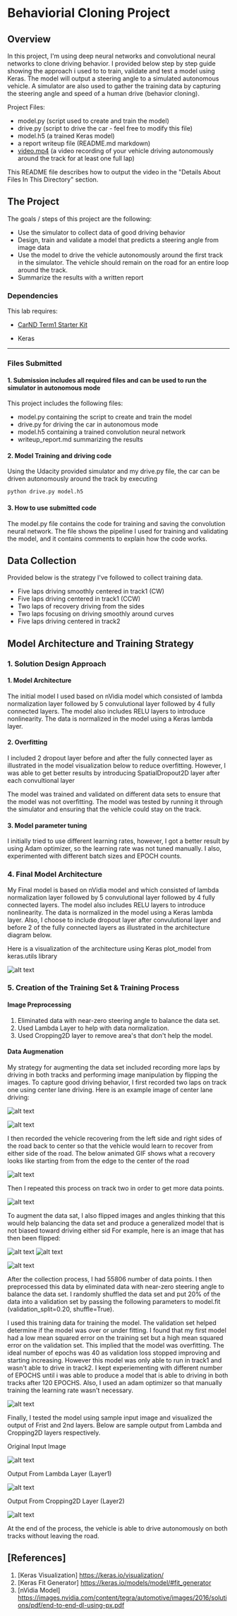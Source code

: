 # Behaviorial Cloning Project

[//]: # (Image References)

[image1]: ./images/model-architecture.png "Model Visualization"
[image2]: ./examples/placeholder.png "Grayscaling"
[image3]: ./examples/placeholder_small.png "Recovery Image"
[image4]: ./examples/placeholder_small.png "Recovery Image"
[image5]: ./examples/placeholder_small.png "Recovery Image"
[image6]: ./images/image-original.png "Normal Image"
[image7]: ./images/image-flipped.png "Flipped Image"
[image8]: ./images/track1.gif "Track 1 Animation"
[image8a]: ./images/track2run1.gif "Track 2 Animation"
[image9]: ./images/recovery.gif "Recovery Animation"


[image10]: ./images/test_input.png "Test Input Image"
[image11]: ./images/lambda_out.png "Lambda Layer ouptut"
[image12]: ./images/Cropping2d_out.png "Cropping2D output"

[image13]: ./images/hist.PNG "Data Set Histogram"
[image14]: ./images/hist_augmented.PNG "Augmented Histogram"
[image15]: ./images/model_loss.PNG "Model Validation Loss"



Overview
---


In this project, I'm using deep neural networks and convolutional neural networks to clone driving behavior. I provided below step by step guide showing the approach i used to to train, validate and test a model using Keras. The model will output a steering angle to a simulated autonomous vehicle. A simulator are also used to gather the training data by capturing the steering angle and speed of a human drive (behavior cloning).

Project Files: 
* model.py (script used to create and train the model)
* drive.py (script to drive the car - feel free to modify this file)
* model.h5 (a trained Keras model)
* a report writeup file (README.md markdown)
* [video.mp4](video.mp4) (a video recording of your vehicle driving autonomously around the track for at least one full lap)

This README file describes how to output the video in the "Details About Files In This Directory" section.


The Project
---
The goals / steps of this project are the following:
* Use the simulator to collect data of good driving behavior 
* Design, train and validate a model that predicts a steering angle from image data
* Use the model to drive the vehicle autonomously around the first track in the simulator. The vehicle should remain on the road for an entire loop around the track.
* Summarize the results with a written report

### Dependencies
This lab requires:

* [CarND Term1 Starter Kit](https://github.com/udacity/CarND-Term1-Starter-Kit)

* Keras



---
### Files Submitted 

#### 1. Submission includes all required files and can be used to run the simulator in autonomous mode

This project includes the following files:
* model.py containing the script to create and train the model
* drive.py for driving the car in autonomous mode
* model.h5 containing a trained convolution neural network 
* writeup_report.md  summarizing the results

#### 2. Model Training and driving code
Using the Udacity provided simulator and my drive.py file, the car can be driven autonomously around the track by executing 
```sh
python drive.py model.h5
```

#### 3. How to use submitted code

The model.py file contains the code for training and saving the convolution neural network. The file shows the pipeline I used for training and validating the model, and it contains comments to explain how the code works.

## Data Collection

Provided below is the strategy I've followed to collect training data. 
* Five laps driving smoothly centered in track1 (CW)
* Five laps driving centered in track1 (CCW)
* Two laps of recovery driving from the sides
* Two laps focusing on driving smoothly around curves
* Five laps driving centered in track2



## Model Architecture and Training Strategy

### 1. Solution Design Approach


#### 1. Model Architecture

The initial model I used  based on nVidia model which consisted of lambda normalization layer followed by 5 convulutional layer followed by 4 fully connected layers. The model also includes RELU layers to introduce nonlinearity. The data is normalized in the model using a Keras lambda layer. 


#### 2. Overfitting

I included 2 dropout layer before and after the fully connected layer as illustrated in the model visualization below to reduce overfitting. However, I was able to get better results by introducing SpatialDropout2D layer after each convultional layer

The model was trained and validated on different data sets to ensure that the model was not overfitting. The model was tested by running it through the simulator and ensuring that the vehicle could stay on the track.



#### 3. Model parameter tuning

I initially tried to use different learning rates, however, I got a better result by using Adam optimizer, so the learning rate was not tuned manually. I also, experimented with different batch sizes and EPOCH counts. 




### 4. Final Model Architecture


My Final model is based on nVidia model and which consisted of lambda normalization layer followed by 5 convulutional layer followed by 4 fully connected layers. The model also includes RELU layers to introduce nonlinearity. The data is normalized in the model using a Keras lambda layer. Also, I choose to include dropout layer after convulutional layer and before 2 of the fully connected layers as illustrated in the architecture diagram below. 

Here is a visualization of the architecture using Keras plot_model from keras.utils library 

![alt text][image1]




### 5. Creation of the Training Set & Training Process


#### Image Preprocessing
1. Eliminated data with near-zero steering angle to balance the data set.
2. Used Lambda Layer to help with data normalization.
3. Used Cropping2D layer to remove area's that don't help the model.

#### Data Augmenation
My strategy for augmenting the data set included recording more laps by driving in both tracks and performing image manipulation by flipping the images. To capture good driving behavior, I first recorded two laps on track one using center lane driving. Here is an example image of center lane driving:

![alt text][image8]

![alt text][image13]

I then recorded the vehicle recovering from the left side and right sides of the road back to center so that the vehicle would learn to  recover from either side of the road. The below animated GIF shows what a recovery looks like starting from from the edge to the center of the road


![alt text][image9]

Then I repeated this process on track two in order to get more data points.

![alt text][image8a]

To augment the data sat, I also flipped images and angles thinking that this would help balancing the data set and produce a generalized model that is not biased toward driving either sid For example, here is an image that has then been flipped:

![alt text][image6]
![alt text][image7]

![alt text][image14]

After the collection process, I had 55806 number of data points. I then preprocessed this data by eliminated data with near-zero steering angle to balance the data set. I randomly shuffled the data set and put 20% of the data into a validation set by passing the following parameters to model.fit (validation_split=0.20, shuffle=True). 

I used this training data for training the model. The validation set helped determine if the model was over or under fitting. I found that my first model had a low mean squared error on the training set but a high mean squared error on the validation set. This implied that the model was overfitting. The ideal number of epochs was 40 as validation loss stopped improving and starting increasing.  However this model was only able to run in track1 and wasn't able to drive in track2. I kept experiementing with different number of EPOCHS until i was able to produce a model that is able to driving in both tracks after 120 EPOCHS. Also, I used an adam optimizer so that manually training the learning rate wasn't necessary.

![alt text][image15]


Finally, I tested the model using sample input image and visualized the output of Frist and 2nd layers. Below are sample output from Lambda and Cropping2D layers respectively. 

Original Input Image

![alt text][image10]

Output From Lambda Layer (Layer1)

![alt text][image11]

Output From Cropping2D Layer (Layer2)

![alt text][image12]

At the end of the process, the vehicle is able to drive autonomously on both tracks without leaving the  road.

## [References]

1. [Keras Visualization] https://keras.io/visualization/
2. [Keras Fit Generator] https://keras.io/models/model/#fit_generator
3. [nVidia Model] https://images.nvidia.com/content/tegra/automotive/images/2016/solutions/pdf/end-to-end-dl-using-px.pdf
